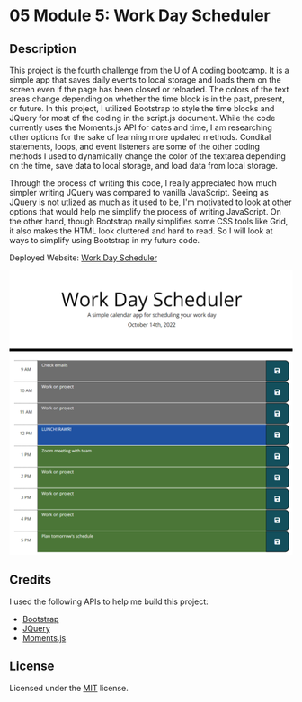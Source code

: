 # 05 Module 5: Work Day Scheduler

## Description

This project is the fourth challenge from the U of A coding bootcamp. It is a simple app that saves daily events to local storage and loads them on the screen even if the page has been closed or reloaded. The colors of the text areas change depending on whether the time block is in the past, present, or future. In this project, I utilized Bootstrap to style the time blocks and JQuery for most of the coding in the script.js document. While the code currently uses the Moments.js API for dates and time, I am researching other options for the sake of learning more updated methods. Condital statements, loops, and event listeners are some of the other coding methods I used to dynamically change the color of the textarea depending on the time, save data to local storage, and load data from local storage. 

Through the process of writing this code, I really appreciated how much simpler writing JQuery was compared to vanilla JavaScript. Seeing as JQuery is not utlized as much as it used to be, I'm motivated to look at other options that would help me simplify the process of writing JavaScript. On the other hand, though Bootstrap really simplifies some CSS tools like Grid, it also makes the HTML look cluttered and hard to read. So I will look at ways to simplify using Bootstrap in my future code. 

Deployed Website: [Work Day Scheduler](https://ggorosave.github.io/M5-Challenge/)

![Work Day Scheduler](./assets/Work%20Day%20Scheduler.png)

## Credits

I used the following APIs to help me build this project:
- [Bootstrap](https://getbootstrap.com/docs/4.5/getting-started/introduction/)
- [JQuery](https://api.jquery.com/)
- [Moments.js](https://momentjs.com/)

## License

Licensed under the [MIT](https://github.com/ggorosave/M5-Challenge/blob/main/LICENSE) license.